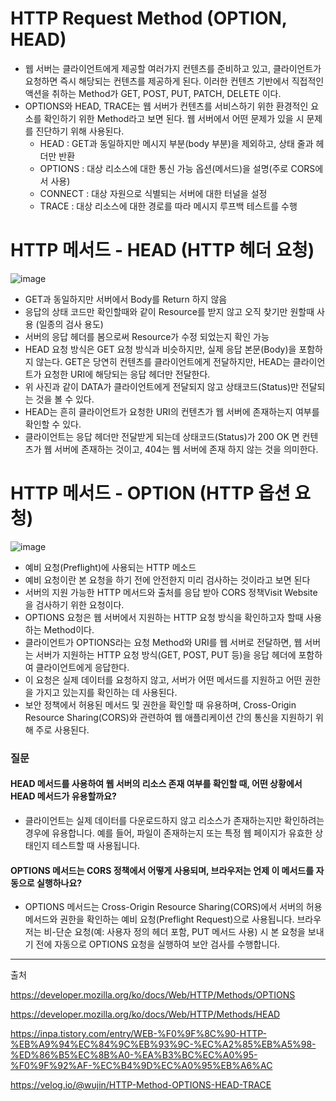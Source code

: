 # HTTP Request Method (OPTION, HEAD)
- 웹 서버는 클라이언트에게 제공할 여러가지 컨텐츠를 준비하고 있고, 클라이언트가 요청하면 즉시 해당되는 컨텐츠를 제공하게 된다. 이러한 컨텐츠 기반에서 직접적인 액션을 취하는 Method가 GET, POST, PUT, PATCH, DELETE 이다.
- OPTIONS와 HEAD, TRACE는 웹 서버가 컨텐츠를 서비스하기 위한 환경적인 요소를 확인하기 위한 Method라고 보면 된다. 웹 서버에서 어떤 문제가 있을 시 문제를 진단하기 위해 사용된다.
    - HEAD : GET과 동일하지만 메시지 부분(body 부분)을 제외하고, 상태 줄과 헤더만 반환
    - OPTIONS : 대상 리소스에 대한 통신 가능 옵션(메서드)을 설명(주로 CORS에서 사용)
    - CONNECT : 대상 자원으로 식별되는 서버에 대한 터널을 설정
    - TRACE : 대상 리소스에 대한 경로를 따라 메시지 루프백 테스트를 수행

# HTTP 메서드 - HEAD (HTTP 헤더 요청)
![image](https://github.com/user-attachments/assets/d657bd2a-3de9-4e2a-a107-6ecc2c8fcf86)
- GET과 동일하지만 서버에서 Body를 Return 하지 않음
- 응답의 상태 코드만 확인할때와 같이 Resource를 받지 않고 오직 찾기만 원할때 사용 (일종의 검사 용도)
- 서버의 응답 헤더를 봄으로써 Resource가 수정 되었는지 확인 가능
- HEAD 요청 방식은 GET 요청 방식과 비슷하지만, 실제 응답 본문(Body)을 포함하지 않는다. GET은 당연히 컨텐츠를 클라이언트에게 전달하지만, HEAD는 클라이언트가 요청한 URI에 해당되는 응답 헤더만 전달한다.
- 위 사진과 같이 DATA가 클라이언트에게 전달되지 않고 상태코드(Status)만 전달되는 것을 볼 수 있다.
- HEAD는 흔히 클라이언트가 요청한 URI의 컨텐츠가 웹 서버에 존재하는지 여부를 확인할 수 있다.
- 클라이언트는 응답 헤더만 전달받게 되는데 상태코드(Status)가 200 OK 면 컨텐츠가 웹 서버에 존재하는 것이고, 404는 웹 서버에 존재 하지 않는 것을 의미한다.


# HTTP 메서드 - OPTION (HTTP 옵션 요청)
![image](https://github.com/user-attachments/assets/e24fc39e-e540-49e3-b990-6675bd240501)
- 예비 요청(Preflight)에 사용되는 HTTP 메소드
- 예비 요청이란 본 요청을 하기 전에 안전한지 미리 검사하는 것이라고 보면 된다
- 서버의 지원 가능한 HTTP 메서드와 출처를 응답 받아 CORS 정책Visit Website을 검사하기 위한 요청이다.
- OPTIONS 요청은 웹 서버에서 지원하는 HTTP 요청 방식을 확인하고자 할때 사용하는 Method이다.
- 클라이언트가 OPTIONS라는 요청 Method와 URI를 웹 서버로 전달하면, 웹 서버는 서버가 지원하는 HTTP 요청 방식(GET, POST, PUT 등)을 응답 헤더에 포함하여 클라이언트에게 응답한다.
- 이 요청은 실제 데이터를 요청하지 않고, 서버가 어떤 메서드를 지원하고 어떤 권한을 가지고 있는지를 확인하는 데 사용된다.
- 보안 정책에서 허용된 메서드 및 권한을 확인할 때 유용하며, Cross-Origin Resource Sharing(CORS)와 관련하여 웹 애플리케이션 간의 통신을 지원하기 위해 주로 사용된다.


### 질문
#### HEAD 메서드를 사용하여 웹 서버의 리소스 존재 여부를 확인할 때, 어떤 상황에서 HEAD 메서드가 유용할까요?
- 클라이언트는 실제 데이터를 다운로드하지 않고 리소스가 존재하는지만 확인하려는 경우에 유용합니다. 예를 들어, 파일이 존재하는지 또는 특정 웹 페이지가 유효한 상태인지 테스트할 때 사용됩니다.


#### OPTIONS 메서드는 CORS 정책에서 어떻게 사용되며, 브라우저는 언제 이 메서드를 자동으로 실행하나요?
- OPTIONS 메서드는 Cross-Origin Resource Sharing(CORS)에서 서버의 허용 메서드와 권한을 확인하는 예비 요청(Preflight Request)으로 사용됩니다. 브라우저는 비-단순 요청(예: 사용자 정의 헤더 포함, PUT 메서드 사용) 시 본 요청을 보내기 전에 자동으로 OPTIONS 요청을 실행하여 보안 검사를 수행합니다.

----

출처 

https://developer.mozilla.org/ko/docs/Web/HTTP/Methods/OPTIONS

https://developer.mozilla.org/ko/docs/Web/HTTP/Methods/HEAD

https://inpa.tistory.com/entry/WEB-%F0%9F%8C%90-HTTP-%EB%A9%94%EC%84%9C%EB%93%9C-%EC%A2%85%EB%A5%98-%ED%86%B5%EC%8B%A0-%EA%B3%BC%EC%A0%95-%F0%9F%92%AF-%EC%B4%9D%EC%A0%95%EB%A6%AC

https://velog.io/@wujin/HTTP-Method-OPTIONS-HEAD-TRACE
